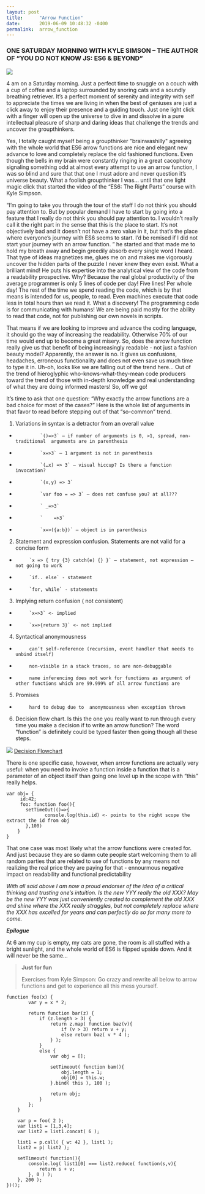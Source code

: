 ```yaml
---
layout: post
title:      "Arrow Function"
date:       2019-06-09 10:48:32 -0400
permalink:  arrow_function
---
```


### ONE SATURDAY MORNING WITH KYLE SIMSON – THE AUTHOR OF “YOU DO NOT KNOW JS: ES6 & BEYOND”

![](https://live.staticflickr.com/65535/48030459728_ca0428e9bf_z.jpg)

4 am on a Saturday morning. Just a perfect time to snuggle on a couch with a cup of coffee and a laptop surrounded by snoring cats and a soundly breathing retriever. It’s a perfect moment of serenity and integrity with self to appreciate the times we are living in when the best of geniuses are just a click away to enjoy their presence and a guiding touch. Just one light click with a finger will open up the universe to dive in and dissolve in a pure intellectual pleasure of sharp and daring ideas that challenge the trends and uncover the groupthinkers. 

Yes, I totally caught myself being a groupthinker "brainwashilly" agreeing with the whole world that ES6 arrow functions are nice and elegant new advance to love and completely replace the old fashioned functions.  Even though the bells in my brain were constantly ringing in a great cacophony signaling something odd at almost every attempt to use an arrow function, I was so blind and sure that that one I must adore and never question it’s universe beauty. What a foolish groupthinker I was… until that one light magic click that started the video of the “ES6: The Right Parts” course with Kyle Simpson.

“I’m going to take you through the tour of the staff I do not think you should pay attention to. But by popular demand I have to start by going into a feature that I really do not think you should pay attention to. I wouldn’t really call it the right part in the sense that this is the place to start. It’s not objectively bad and it doesn’t not have a zero value in it, but that’s the place where everyone’s journey with ES6 seems to start. I’d be remised if I did not start your journey with an arrow function. ” he started and that made me to hold my breath away and begin greedily absorb every single word I heard. That type of ideas magnetizes me, glues me on  and makes me vigorously uncover the hidden parts of the puzzle I never knew they even exist. What a brilliant mind! He puts his expertise into the analytical view of the code from a readability prospective. Why? Because the real global productivity of the average programmer is only 5 lines of code per day! Five lines! Per whole day! The rest of the time we spend reading the code, which is by that means is intended for us, people, to read. Even machines execute that code less in total hours than we read it. What a discovery! The programming code is for communicating with humans! We are being paid mostly for the ability to read that code, not for publishing our own novels in scripts.  

That means if we are looking to improve and advance the coding language, it should go the way of increasing the readability. Otherwise 70% of our time would end up to become a great misery. So,  does the arrow function really give us that benefit of being increasingly  readable  - not just a fashion beauty model? Apparently, the answer is no. It gives us confusions, headaches, erroneous functionality and does not even save us much time to type it in.  Uh-oh, looks like we are falling out of the trend here… Out of the trend of hieroglyphic who-knows-what-they-mean code producers toward the trend of those with in-depth knowledge and real understanding of what they are doing informed masters! So, off we go!

It’s time to ask that one question: “Why exactly the arrow functions are a bad choice for most of the cases?” Here is the whole list of arguments in that favor to read before stepping out of that “so-common” trend. 



1. Variations in syntax is a detractor from an overall value
*              `()=>3` – if number of arguments is 0, >1, spread, non-traditional  arguments are in parenthesis                  
*              `x=>3` – 1 argument is not in parenthesis
*              `(…x) => 3` – visual hiccup? Is there a function invocation?
*              `(x,y) => 3`
*              `var foo = => 3` – does not confuse you? at all??? 
*              ` _=>3`
*              ` 	=>3`
*              `x=>({a:b})` – object is in parenthesis
         
2. Statement and expression confusion. Statements are not valid for a concise form
*          `x => { try {3} catch(e) {} }` – statement, not expression – not going to work
*          `if.. else` - statement
*          `for, while` - statements 
3.	Implying return confusion ( not consistent)
*          `x=>3` <- implied
*          `x=>{return 3}` <- not implied
4.	Syntactical anonymousness
*          can’t self-reference (recursion, event handler that needs to unbind itself)
*          non-visible in a stack traces, so are non-debuggable
*          name inferencing does not work for functions as argument of other functions which are 99.999% of all arrow functions are  
5.	Promises 
*          hard to debug due to  anonymousness when exception thrown
6.	Decision flow chart. Is this the one you really want to run through every time you make a decision if to write an arrow function? The word “function” is definitely could be typed faster then going though all these steps.

 ![](https://live.staticflickr.com/65535/48030533587_f5e27bf8a1_z.jpg)
 [Decision Flowchart](https://likeahouseafire.com/2017/02/20/how-pronounce-fat-arrow/)


There is one specific case, however, when arrow functions are actually very useful: when you need to invoke a function inside a function that is a parameter of an object itself than going one level up in the scope with “this” really helps.

```
var obj= {
     id:42;
     foo: function foo(){
	   setTimeOut(()=>{
              console.log(this.id) <- points to the right scope the extract the id from obj
       },100)
    }
}
```
That one case was most likely what the arrow functions were created for. And just because they are so damn cute people start welcoming them to all random parties that are related to use of functions by any means not realizing the real price they are paying for that - ennourmous negative impact on readability and functional predictability 

*With all said above I am now a proud endorser of the idea of a critical thinking and trusting one’s intuition. Is the new YYY really the old XXX? May be the new YYY was just conveniently created to complement the old XXX and shine where the XXX really straggles, but not completely replace where the XXX has excelled for years and can perfectly do so for many more to come.*


***Epilogue***

 At 6 am my cup is empty, my cats are gone, the room is all stuffed with a bright sunlight, and the whole world of ES6 is flipped upside down. And it will never be the same…   
 
 
 


>**Just for fun**
>
>Exercises from Kyle Simpson: Go crazy and rewrite all below to arrow functions and get to experience all this mess yourself.

```
function foo(x) {
		var y = x * 2;

		return function bar(z) {
			if (z.length > 3) {
				return z.map( function baz(v){
					if (v > 3) return v + y;
					else return baz( v * 4 );
				} );
			}
			else {
				var obj = [];

				setTimeout( function bam(){
					obj.length = 1;
					obj[0] = this.w;
				}.bind( this ), 100 );

				return obj;
			}
		};
	}

	var p = foo( 2 );
	var list1 = [1,3,4];
	var list2 = list1.concat( 6 );

	list1 = p.call( { w: 42 }, list1 );
	list2 = p( list2 );

	setTimeout( function(){
		console.log( list1[0] === list2.reduce( function(s,v){
			return s + v;
		}, 0 ) );
	}, 200 );
})();
```

